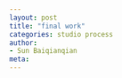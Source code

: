 ```yaml
---
layout: post
title: "final work"
categories: studio process
author:
- Sun Baiqianqian
meta:
---
```

